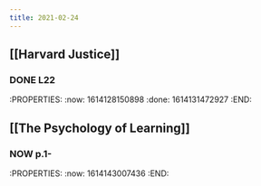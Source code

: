 ```yaml
---
title: 2021-02-24
---
```


## [[Harvard Justice]]
### DONE L22
:PROPERTIES:
:now: 1614128150898
:done: 1614131472927
:END:
## [[The Psychology of Learning]]
### NOW p.1-
:PROPERTIES:
:now: 1614143007436
:END:
###
